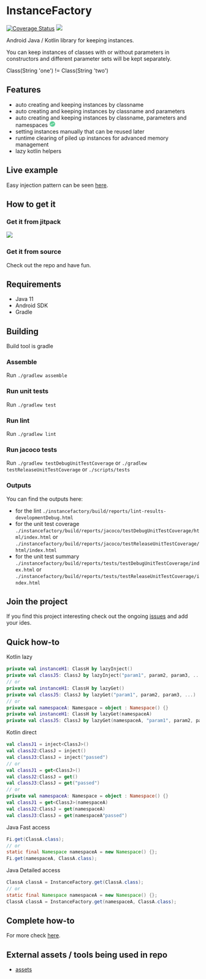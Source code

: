 # InstanceFactory

[![Coverage Status](https://coveralls.io/repos/github/ranapat/instancefactory/badge.svg?branch=master)](https://coveralls.io/github/ranapat/instancefactory?branch=master)
[![](https://jitci.com/gh/ranapat/instancefactory/svg)](https://jitci.com/gh/ranapat/instancefactory)

Android Java / Kotlin library for keeping instances.

You can keep instances of classes with or without parameters in constructors and different parameter sets will be kept separately.

Class(String 'one') != Class(String 'two')

## Features

- auto creating and keeping instances by classname
- auto creating and keeping instances by classname and parameters
- auto creating and keeping instances by classname, parameters and namespaces <img src="./documentation/assets/new.svg" alt="new" width="16" height="16" />
- setting instances manually that can be reused later
- runtime clearing of piled up instances for advanced memory management
- lazy kotlin helpers

## Live example

Easy injection pattern can be seen [here](./app/src/main/java/org/ranapat/instancefactory/example).

## How to get it

### Get it from jitpack
[![](https://jitpack.io/v/ranapat/instancefactory.svg)](https://jitpack.io/#ranapat/instancefactory)

### Get it from source
Check out the repo and have fun.

## Requirements
* Java 11
* Android SDK
* Gradle

## Building
Build tool is gradle

### Assemble
Run `./gradlew assemble`

### Run unit tests
Run `./gradlew test`

### Run lint
Run `./gradlew lint`

### Run jacoco tests
Run `./gradlew testDebugUnitTestCoverage` or `./gradlew testReleaseUnitTestCoverage` or `./scripts/tests`

### Outputs
You can find the outputs here:
- for the lint
`./instancefactory/build/reports/lint-results-developmentDebug.html`
- for the unit test coverage
`./instancefactory/build/reports/jacoco/testDebugUnitTestCoverage/html/index.html` or `./instancefactory/build/reports/jacoco/testReleaseUnitTestCoverage/html/index.html`
- for the unit test summary
`./instancefactory/build/reports/tests/testDebugUnitTestCoverage/index.html` or `./instancefactory/build/reports/tests/testReleaseUnitTestCoverage/index.html` 

## Join the project
If you find this project interesting check out the ongoing
[issues](https://github.com/ranapat/instancefactory/issues) and add your ides.

## Quick how-to

Kotlin lazy

```kotlin
private val instanceH1: ClassH by lazyInject()
private val classJ5: ClassJ by lazyInject("param1", param2, param3, ...)
// or
private val instanceH1: ClassH by lazyGet()
private val classJ5: ClassJ by lazyGet("param1", param2, param3, ...)
// or
private val namespaceA: Namespace = object : Namespace() {}
private val instanceH1: ClassH by lazyGet(namespaceA)
private val classJ5: ClassJ by lazyGet(namespaceA, "param1", param2, param3, ...)
```

Kotlin direct

```kotlin
val classJ1 = inject<ClassJ>()
val classJ2:ClassJ = inject()
val classJ3:ClassJ = inject("passed")
// or
val classJ1 = get<ClassJ>()
val classJ2:ClassJ = get()
val classJ3:ClassJ = get("passed")
// or
private val namespaceA: Namespace = object : Namespace() {}
val classJ1 = get<ClassJ>(namespaceA)
val classJ2:ClassJ = get(namespaceA)
val classJ3:ClassJ = get(namespaceA"passed")
```

Java Fast access

```java
Fi.get(ClassA.class);
// or
static final Namespace namespaceA = new Namespace() {};
Fi.get(namespaceA, ClassA.class);
```

Java Detailed access

```java
ClassA classA = InstanceFactory.get(ClassA.class);
// or
static final Namespace namespaceA = new Namespace() {};
ClassA classA = InstanceFactory.get(namespaceA, ClassA.class);
```

## Complete how-to
For more check [here](./documentation/examples/index.md).

## External assets / tools being used in repo

- [assets](https://www.iconpacks.net/)